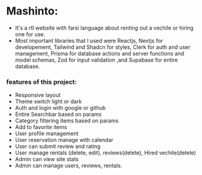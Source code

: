 # Mashinto:
- It's a rtl website with farsi language about renting out a vechile or hiring one for use.
- Most important libraries that I used were Reactjs, Nextjs for developement, Tailwind and Shadcn for styles, Clerk for auth and user management, Prisma for database actions and server functions and model schemas, Zod for input validation ,and Supabase for entire database.

### features of this project:
- Responsive layout
- Theme switch light or dark
- Auth and login with google or github
- Entire Searchbar based on params
- Category filtering items based on params
- Add to favorite items 
- User profile management
- User reservation manage with calendar
- User can submit review and rating
- User manage rentals (delete, edit), reviews(delete), Hired vechile(delete) 
- Admin can view site stats
- Admin can manage users, reviews, rentals.
